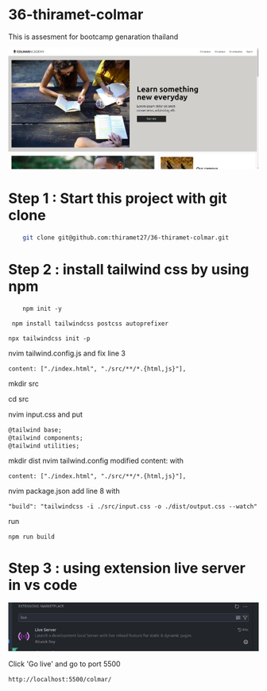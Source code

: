 # 36-thiramet-colmar
This is assesment for bootcamp genaration thailand

![image](asset/Screenshot_from_2024-09-30_14-56-52.png)


# Step 1 : Start this project with git clone
```bash
    git clone git@github.com:thiramet27/36-thiramet-colmar.git
```
# Step 2 : install tailwind css by using npm
```
    npm init -y
```

```
 npm install tailwindcss postcss autoprefixer
```
```
npx tailwindcss init -p
```

nvim tailwind.config.js and fix line 3
```
content: ["./index.html", "./src/**/*.{html,js}"],
```
mkdir src

cd src

nvim input.css and put
```
@tailwind base;
@tailwind components;
@tailwind utilities;
```

mkdir dist
nvim tailwind.config modified content: with
```
content: ["./index.html", "./src/**/*.{html,js}"],
```
nvim package.json add line 8 with
```
"build": "tailwindcss -i ./src/input.css -o ./dist/output.css --watch"
```
run
```
npm run build
```

# Step 3 : using extension live server in vs code
![img](asset/Screenshot-from-2024-09-30-15-09-32.png)

Click 'Go live' and go to port 5500

```
http://localhost:5500/colmar/
```
 
